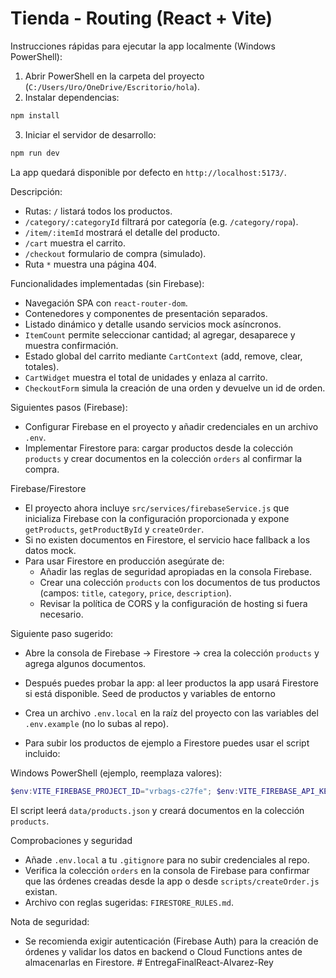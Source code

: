 # Tienda - Routing (React + Vite)

Instrucciones rápidas para ejecutar la app localmente (Windows PowerShell):

1. Abrir PowerShell en la carpeta del proyecto (`C:/Users/Uro/OneDrive/Escritorio/hola`).
2. Instalar dependencias:

```powershell
npm install
```

3. Iniciar el servidor de desarrollo:

```powershell
npm run dev
```

La app quedará disponible por defecto en `http://localhost:5173/`.

Descripción:
- Rutas: `/` listará todos los productos.
- `/category/:categoryId` filtrará por categoría (e.g. `/category/ropa`).
- `/item/:itemId` mostrará el detalle del producto.
- `/cart` muestra el carrito.
- `/checkout` formulario de compra (simulado).
- Ruta `*` muestra una página 404.

Funcionalidades implementadas (sin Firebase):
- Navegación SPA con `react-router-dom`.
- Contenedores y componentes de presentación separados.
- Listado dinámico y detalle usando servicios mock asíncronos.
- `ItemCount` permite seleccionar cantidad; al agregar, desaparece y muestra confirmación.
- Estado global del carrito mediante `CartContext` (add, remove, clear, totales).
- `CartWidget` muestra el total de unidades y enlaza al carrito.
- `CheckoutForm` simula la creación de una orden y devuelve un id de orden.

Siguientes pasos (Firebase):
- Configurar Firebase en el proyecto y añadir credenciales en un archivo `.env`.
- Implementar Firestore para: cargar productos desde la colección `products` y crear documentos en la colección `orders` al confirmar la compra.

Firebase/Firestore
- El proyecto ahora incluye `src/services/firebaseService.js` que inicializa Firebase con la configuración proporcionada y expone `getProducts`, `getProductById` y `createOrder`.
- Si no existen documentos en Firestore, el servicio hace fallback a los datos mock.
- Para usar Firestore en producción asegúrate de:
	- Añadir las reglas de seguridad apropiadas en la consola Firebase.
	- Crear una colección `products` con los documentos de tus productos (campos: `title`, `category`, `price`, `description`).
	- Revisar la política de CORS y la configuración de hosting si fuera necesario.

Siguiente paso sugerido:
- Abre la consola de Firebase -> Firestore -> crea la colección `products` y agrega algunos documentos.
- Después puedes probar la app: al leer productos la app usará Firestore si está disponible.
Seed de productos y variables de entorno

- Crea un archivo `.env.local` en la raíz del proyecto con las variables del `.env.example` (no lo subas al repo).

- Para subir los productos de ejemplo a Firestore puedes usar el script incluido:

Windows PowerShell (ejemplo, reemplaza valores):
```powershell
$env:VITE_FIREBASE_PROJECT_ID="vrbags-c27fe"; $env:VITE_FIREBASE_API_KEY="<tu-api-key>"; node scripts/seedProducts.js
```

El script leerá `data/products.json` y creará documentos en la colección `products`.

Comprobaciones y seguridad
- Añade `.env.local` a tu `.gitignore` para no subir credenciales al repo.
- Verifica la colección `orders` en la consola de Firebase para confirmar que las órdenes creadas desde la app o desde `scripts/createOrder.js` existan.
- Archivo con reglas sugeridas: `FIRESTORE_RULES.md`.

Nota de seguridad:
- Se recomienda exigir autenticación (Firebase Auth) para la creación de órdenes y validar los datos en backend o Cloud Functions antes de almacenarlas en Firestore.
#   E n t r e g a F i n a l R e a c t - A l v a r e z - R e y  
 